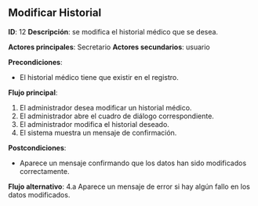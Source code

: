 ## Modificar Historial

**ID**: 12 **Descripción**: se modifica el historial médico que se desea.

**Actores principales**: Secretario **Actores secundarios**: usuario

**Precondiciones**:
  * El historial médico tiene que existir en el registro.

**Flujo principal**:
  1. El administrador desea modificar un historial médico.
  2. El administrador abre el cuadro de diálogo correspondiente.
  3. El administrador modifica el historial deseado.
  4. El sistema muestra un mensaje de confirmación.

**Postcondiciones**:
  * Aparece un mensaje confirmando que los datos han sido modificados correctamente.

**Flujo alternativo**:
  4.a Aparece un mensaje de error si hay algún fallo en los datos modificados.
